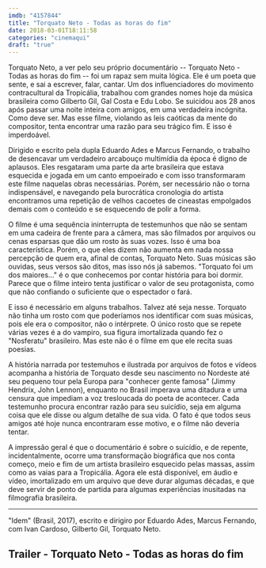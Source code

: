 ```yaml
---
imdb: "4157844"
title: "Torquato Neto - Todas as horas do fim"
date: 2018-03-01T18:11:58
categories: "cinemaqui"
draft: "true"
---
```

Torquato Neto, a ver pelo seu próprio documentário -- Torquato Neto - Todas as horas do fim -- foi um rapaz sem muita lógica. Ele é um poeta que sente, e sai a escrever, falar, cantar. Um dos influenciadores do movimento contracultural da Tropicália, trabalhou com grandes nomes hoje da música brasileira como Gilberto Gil, Gal Costa e Edu Lobo. Se suicidou aos 28 anos após passar uma noite inteira com amigos, em uma verdadeira incógnita. Como deve ser. Mas esse filme, violando as leis caóticas da mente do compositor, tenta encontrar uma razão para seu trágico fim. E isso é imperdoável.

Dirigido e escrito pela dupla Eduardo Ades e Marcus Fernando, o trabalho de desencavar um verdadeiro arcabouço multimídia da época é digno de aplausos. Eles resgataram uma parte da arte brasileira que estava esquecida e jogada em um canto empoeirado e com isso transformaram este filme naquelas obras necessárias. Porém, ser necessário não o torna indispensável, e navegando pela burocrática cronologia do artista encontramos uma repetição de velhos cacoetes de cineastas empolgados demais com o conteúdo e se esquecendo de polir a forma.

O filme é uma sequência ininterrupta de testemunhos que não se sentam em uma cadeira de frente para a câmera, mas são filmados por arquivos ou cenas esparsas que dão um rosto às suas vozes. Isso é uma boa característica. Porém, o que eles dizem não aumenta em nada nossa percepção de quem era, afinal de contas, Torquato Neto. Suas músicas são ouvidas, seus versos são ditos, mas isso nós já sabemos. "Torquato foi um dos maiores..." é o que conhecemos por contar história para boi dormir. Parece que o filme inteiro tenta justificar o valor de seu protagonista, como que não confiando o suficiente que o espectador o fará.

E isso é necessário em alguns trabalhos. Talvez até seja nesse. Torquato não tinha um rosto com que poderíamos nos identificar com suas músicas, pois ele era o compositor, não o intérprete. O único rosto que se repete várias vezes é a do vampiro, sua figura imortalizada quando fez o "Nosferatu" brasileiro. Mas este não é o filme em que ele recita suas poesias.

A história narrada por testemuhos e ilustrada por arquivos de fotos e vídeos acompanha a história de Torquato desde seu nascimento no Nordeste até seu pequeno tour pela Europa para "conhecer gente famosa" (Jimmy Hendrix, John Lennon), enquanto no Brasil imperava uma ditadura e uma censura que impediam a voz tresloucada do poeta de acontecer. Cada testemunho procura encontrar razão para seu suicídio, seja em alguma coisa que ele disse ou algum detalhe de sua vida. O fato é que todos seus amigos até hoje nunca encontraram esse motivo, e o filme não deveria tentar.

A impressão geral é que o documentário é sobre o suicídio, e de repente, incidentalmente, ocorre uma transformação biográfica que nos conta começo, meio e fim de um artista brasileiro esquecido pelas massas, assim como as vaias para a Tropicália. Agora ele está disponível, em áudio e vídeo, imortalizado em um arquivo que deve durar algumas décadas, e que deve servir de ponto de partida para algumas experiências inusitadas na filmografia brasileira.

<hr>"Idem" (Brasil, 2017), escrito e dirigiro por Eduardo Ades, Marcus Fernando, com Ivan Cardoso, Gilberto Gil, Torquato Neto.

<h2>Trailer - Torquato Neto - Todas as horas do fim<h2>
